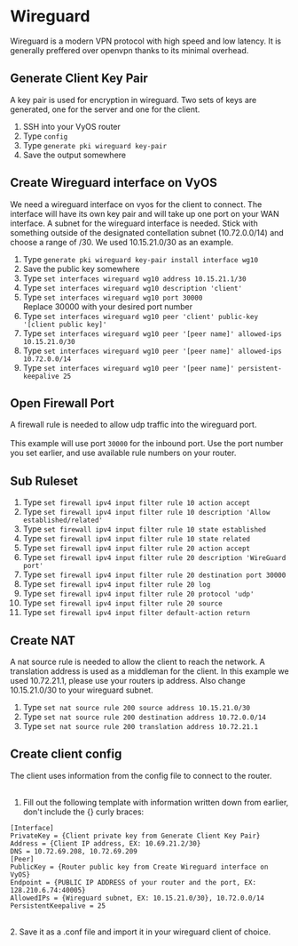 # Wireguard
Wireguard is a modern VPN protocol with high speed and low latency. It is generally preffered over openvpn thanks to its minimal overhead.

## Generate Client Key Pair
A key pair is used for encryption in wireguard. Two sets of keys are generated, one for the server and one for the client. 
1. SSH into your VyOS router
2. Type `config`
3. Type `generate pki wireguard key-pair`
4. Save the output somewhere

## Create Wireguard interface on VyOS
We need a wireguard interface on vyos for the client to connect. The interface will have its own key pair and will take up one port on your WAN interface. A subnet for the wireguard interface is needed. Stick with something outside of the designated contellation subnet (10.72.0.0/14) and choose a range of /30. We used 10.15.21.0/30 as an example.
1. Type `generate pki wireguard key-pair install interface wg10`
2. Save the public key somewhere
3. Type `set interfaces wireguard wg10 address 10.15.21.1/30`
4. Type `set interfaces wireguard wg10 description 'client'`
5. Type `set interfaces wireguard wg10 port 30000`<br>Replace 30000 with your desired port number
6. Type `set interfaces wireguard wg10 peer 'client' public-key '[client public key]'`
7. Type `set interfaces wireguard wg10 peer '[peer name]' allowed-ips 10.15.21.0/30`
8. Type `set interfaces wireguard wg10 peer '[peer name]' allowed-ips 10.72.0.0/14`
9. Type `set interfaces wireguard wg10 peer '[peer name]' persistent-keepalive 25`

## Open Firewall Port
A firewall rule is needed to allow udp traffic into the wireguard port.<br>
<br>
This example will use port `30000` for the inbound port. Use the port number you set earlier, and use available rule numbers on your router.

## Sub Ruleset
1. Type `set firewall ipv4 input filter rule 10 action accept`
2. Type `set firewall ipv4 input filter rule 10 description 'Allow established/related'`
3. Type `set firewall ipv4 input filter rule 10 state established`
4. Type `set firewall ipv4 input filter rule 10 state related`
5. Type `set firewall ipv4 input filter rule 20 action accept`
6. Type `set firewall ipv4 input filter rule 20 description 'WireGuard port'`
7. Type `set firewall ipv4 input filter rule 20 destination port 30000`
8. Type `set firewall ipv4 input filter rule 20 log`
9. Type `set firewall ipv4 input filter rule 20 protocol 'udp'`
10. Type `set firewall ipv4 input filter rule 20 source`
11. Type `set firewall ipv4 input filter default-action return`

## Create NAT
A nat source rule is needed to allow the client to reach the network. A translation address is used as a middleman for the client. In this example we used 10.72.21.1, please use your routers ip address. Also change 10.15.21.0/30 to your wireguard subnet.
1. Type `set nat source rule 200 source address 10.15.21.0/30`
2. Type `set nat source rule 200 destination address 10.72.0.0/14`
3. Type `set nat source rule 200 translation address 10.72.21.1`

## Create client config
The client uses information from the config file to connect to the router.<br>
<br>
1. Fill out the following template with information written down from earlier, don't include the {} curly braces:<br>
```
[Interface]
PrivateKey = {Client private key from Generate Client Key Pair}
Address = {Client IP address, EX: 10.69.21.2/30}
DNS = 10.72.69.208, 10.72.69.209
[Peer]
PublicKey = {Router public key from Create Wireguard interface on VyOS}
Endpoint = {PUBLIC IP ADDRESS of your router and the port, EX: 128.210.6.74:40005}
AllowedIPs = {Wireguard subnet, EX: 10.15.21.0/30}, 10.72.0.0/14
PersistentKeepalive = 25
```
<br>
2. Save it as a .conf file and import it in your wireguard client of choice.
